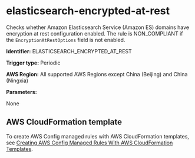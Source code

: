 # elasticsearch\-encrypted\-at\-rest<a name="elasticsearch-encrypted-at-rest"></a>

Checks whether Amazon Elasticsearch Service \(Amazon ES\) domains have encryption at rest configuration enabled\. The rule is NON\_COMPLIANT if the `EncryptionAtRestOptions` field is not enabled\.

**Identifier:** ELASTICSEARCH\_ENCRYPTED\_AT\_REST

**Trigger type:** Periodic

**AWS Region:** All supported AWS Regions except China \(Beijing\) and China \(Ningxia\)

**Parameters:**

None  

## AWS CloudFormation template<a name="w22aac11c29c17d141c15"></a>

To create AWS Config managed rules with AWS CloudFormation templates, see [Creating AWS Config Managed Rules With AWS CloudFormation Templates](aws-config-managed-rules-cloudformation-templates.md)\.